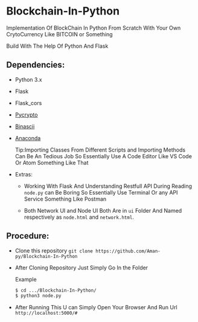 # Blockchain-In-Python

Implementation Of BlockChain In Python From Scratch With Your Own CrytoCurrency Like BITCOIN or Something

Build With The Help Of Python And Flask

## Dependencies:

- Python 3.x
- Flask
- Flask_cors
- [Pycrypto](https://pypi.org/project/pycrypto/)
- [Binascii](http://flask.pocoo.org/)
- [Anaconda](https://docs.anaconda.com/anaconda/)

   Tip:Importing Classes From Different Scripts and Importing Methods Can Be An Tedious Job So Essentially Use A Code Editor Like VS Code Or Atom Something Like That

- Extras:
	
	- Working With Flask And Understanding Restfull API During Reading `node.py` can Be  Boring So Essentially Use Terminal Or any API Service Something Like Postman
	
	- Both Network UI and Node UI Both Are in `ui` Folder And Named respectively as `node.html` and `network.html`.


## Procedure:

- Clone this repository `git clone https://github.com/Aman-py/Blockchain-In-Python`
- After Cloning Repository Just Simply Go In the Folder

    Example
    ```bash
    $ cd .../Blockchain-In-Python/ 
    $ python3 node.py 
    ```
- After Running This U can Simply Open Your Browser And Run Url `http://localhost:5000/#`

